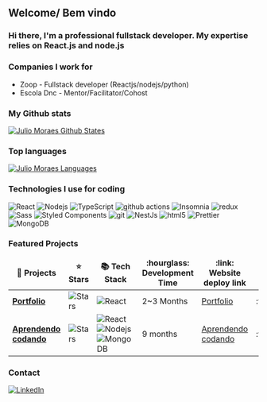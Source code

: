 <h2>Welcome/ Bem vindo</h2>

<h3>Hi there, I'm a professional fullstack developer. My expertise relies on React.js and node.js</h3>

<h3>Companies I work for</h3>
<ul>
  <li>Zoop - Fullstack developer (Reactjs/nodejs/python)</li>
  <li>Escola Dnc  - Mentor/Facilitator/Cohost</li>
</ul>
<h3>My Github stats</h3>

[![Julio Moraes Github States](https://github-readme-stats.vercel.app/api?username=juliocesardemoraes&show_icons=true&theme=dracula)](https://github.com/juliocesardemoraes/github-readme-stats)


<h3>Top languages</h3>

[![Julio Moraes Languages](https://github-readme-stats.vercel.app/api/top-langs/?username=juliocesardemoraes&layout=compact)](https://github.com/juliocesardemoraes/github-readme-stats)


<h3>Technologies I use for coding</h3>
<p>
  <img alt="React" src="https://img.shields.io/badge/-React-45b8d8?style=flat-square&logo=react&logoColor=white" />
  <img alt="Nodejs" src="https://img.shields.io/badge/-Nodejs-43853d?style=flat-square&logo=Node.js&logoColor=white" />
  <img alt="TypeScript" src="https://img.shields.io/badge/-TypeScript-007ACC?style=flat-square&logo=typescript&logoColor=white" />
  <img alt="github actions" src="https://img.shields.io/badge/-Github_Actions-2088FF?style=flat-square&logo=github-actions&logoColor=white" />
  <img alt="Insomnia" src="https://img.shields.io/badge/-Insomnia-5849BE?style=flat-square&logo=insomnia&logoColor=white" />
  <img alt="redux" src="https://img.shields.io/badge/-Redux-764ABC?style=flat-square&logo=redux&logoColor=white" />
  <img alt="Sass" src="https://img.shields.io/badge/-Sass-CC6699?style=flat-square&logo=sass&logoColor=white" />
  <img alt="Styled Components" src="https://img.shields.io/badge/-Styled_Components-db7092?style=flat-square&logo=styled-components&logoColor=white" />
  <img alt="git" src="https://img.shields.io/badge/-Git-F05032?style=flat-square&logo=git&logoColor=white" />
  <img alt="NestJs" src="https://img.shields.io/badge/-NestJs-ea2845?style=flat-square&logo=nestjs&logoColor=white" />
  <img alt="html5" src="https://img.shields.io/badge/-HTML5-E34F26?style=flat-square&logo=html5&logoColor=white" />
  <img alt="Prettier" src="https://img.shields.io/badge/-Prettier-F7B93E?style=flat-square&logo=prettier&logoColor=white" />
  <img alt="MongoDB" src="https://img.shields.io/badge/-MongoDB-13aa52?style=flat-square&logo=mongodb&logoColor=white" />
</p>


<h3>Featured Projects</h3>
<table>
  <thead align="center">
    <tr border: none;>
      <td><b>🎁 Projects</b></td>
      <td><b>⭐ Stars</b></td>
      <td><b>📚 Tech Stack</b></td>
      <td><b>:hourglass: Development Time</b></td>
      <td><b>:link: Website deploy link</b></td>
      <td><b>:o: Status</b></td>
    </tr>
  </thead>
  <tbody>
    <tr>
      <td><a href="https://github.com/juliocesardemoraes/Portfolio"><b>Portfolio</b></a></td>
      <td><img alt="Stars" src="https://img.shields.io/github/stars/juliocesardemoraes/Portfolio?style=flat-square&labelColor=343b41"/></td>
      <td><img alt="React" src="https://img.shields.io/badge/-React-45b8d8?style=flat-square&logo=react&logoColor=white"/></td>
      <td>2~3 Months</td>
      <td><a href="https://portfolio-red-eta.vercel.app/en">Portfolio</a></td>
      <td>:white_check_mark:</td>
    </tr>
        <tr>
      <td><a href="https://github.com/juliocesardemoraes/AprendendoCodando"><b>Aprendendo codando</b></a></td>
      <td><img alt="Stars" src="https://img.shields.io/github/stars/juliocesardemoraes/AprendendoCodando?style=flat-square&labelColor=343b41"/></td>
      <td><img alt="React" src="https://img.shields.io/badge/-React-45b8d8?style=flat-square&logo=react&logoColor=white"/><img alt="Nodejs" src="https://img.shields.io/badge/-Nodejs-43853d?style=flat-square&logo=Node.js&logoColor=white" />  <img alt="MongoDB" src="https://img.shields.io/badge/-MongoDB-13aa52?style=flat-square&logo=mongodb&logoColor=white" /></td>
      <td>9 months</td>
      <td><a href="https://aprendendo-codando.vercel.app/">Aprendendo codando</a></td>
      <td>:white_check_mark:</td>
    </tr>

  </tbody>
</table>


<h3>Contact</h3>

<p><a href="https://www.linkedin.com/in/julio-cesar-de-moraes/" target="_blank"><img alt="LinkedIn" src="https://img.shields.io/badge/linkedin-%230077B5.svg?&style=for-the-badge&logo=linkedin&logoColor=white" /></a>
</p>
</table>
